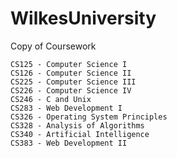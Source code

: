 # WilkesUniversity
Copy of Coursework

	CS125 - Computer Science I
	CS126 - Computer Science II	
	CS225 - Computer Science III
	CS226 - Computer Science IV
	CS246 - C and Unix
	CS283 - Web Development I
	CS326 - Operating System Principles
	CS328 - Analysis of Algorithms
	CS340 - Artificial Intelligence
	CS383 - Web Development II
